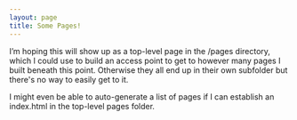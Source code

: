 ```yaml
---
layout: page
title: Some Pages!
---
```

I’m hoping this will show up as a top-level page in the /pages directory, which I could use to build an access point to get to however many pages I built beneath this point. Otherwise they all end up in their own subfolder but there's no way to easily get to it.

I might even be able to auto-generate a list of pages if I can establish an index.html in the top-level pages folder.